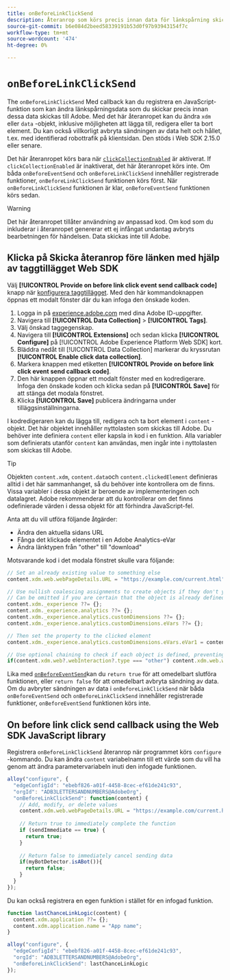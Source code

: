 ```yaml
---
title: onBeforeLinkClickSend
description: Återanrop som körs precis innan data för länkspårning skickas.
source-git-commit: b6e084d2beed58339191b53d0f97b93943154f7c
workflow-type: tm+mt
source-wordcount: '474'
ht-degree: 0%

---
```


# `onBeforeLinkClickSend`

The `onBeforeLinkClickSend` Med callback kan du registrera en JavaScript-funktion som kan ändra länkspårningsdata som du skickar precis innan dessa data skickas till Adobe. Med det här återanropet kan du ändra `xdm` eller `data` -objekt, inklusive möjligheten att lägga till, redigera eller ta bort element. Du kan också villkorligt avbryta sändningen av data helt och hållet, t.ex. med identifierad robottrafik på klientsidan. Den stöds i Web SDK 2.15.0 eller senare.

Det här återanropet körs bara när [`clickCollectionEnabled`](clickcollectionenabled.md) är aktiverat. If `clickCollectionEnabled` är inaktiverat, det här återanropet körs inte. Om båda `onBeforeEventSend` och `onBeforeLinkClickSend` innehåller registrerade funktioner, `onBeforeLinkClickSend` funktionen körs först. När `onBeforeLinkClickSend` funktionen är klar, `onBeforeEventSend` funktionen körs sedan.

>[!WARNING]
>
>Det här återanropet tillåter användning av anpassad kod. Om kod som du inkluderar i återanropet genererar ett ej infångat undantag avbryts bearbetningen för händelsen. Data skickas inte till Adobe.

## Klicka på Skicka återanrop före länken med hjälp av taggtillägget Web SDK

Välj **[!UICONTROL Provide on before link click event send callback code]** knapp när [konfigurera taggtillägget](/help/tags/extensions/client/web-sdk/web-sdk-extension-configuration.md). Med den här kommandoknappen öppnas ett modalt fönster där du kan infoga den önskade koden.

1. Logga in på [experience.adobe.com](https://experience.adobe.com) med dina Adobe ID-uppgifter.
1. Navigera till **[!UICONTROL Data Collection]** > **[!UICONTROL Tags]**.
1. Välj önskad taggegenskap.
1. Navigera till **[!UICONTROL Extensions]** och sedan klicka **[!UICONTROL Configure]** på [!UICONTROL Adobe Experience Platform Web SDK] kort.
1. Bläddra nedåt till [!UICONTROL Data Collection] markerar du kryssrutan **[!UICONTROL Enable click data collection]**.
1. Markera knappen med etiketten **[!UICONTROL Provide on before link click event send callback code]**.
1. Den här knappen öppnar ett modalt fönster med en kodredigerare. Infoga den önskade koden och klicka sedan på **[!UICONTROL Save]** för att stänga det modala fönstret.
1. Klicka **[!UICONTROL Save]** publicera ändringarna under tilläggsinställningarna.

I kodredigeraren kan du lägga till, redigera och ta bort element i `content` -objekt. Det här objektet innehåller nyttolasten som skickas till Adobe. Du behöver inte definiera `content` eller kapsla in kod i en funktion. Alla variabler som definierats utanför `content` kan användas, men ingår inte i nyttolasten som skickas till Adobe.

>[!TIP]
>
>Objekten `content.xdm`, `content.data`och `content.clickedElement` definieras alltid i det här sammanhanget, så du behöver inte kontrollera om de finns. Vissa variabler i dessa objekt är beroende av implementeringen och datalagret. Adobe rekommenderar att du kontrollerar om det finns odefinierade värden i dessa objekt för att förhindra JavaScript-fel.

Anta att du vill utföra följande åtgärder:

* Ändra den aktuella sidans URL
* Fånga det klickade elementet i en Adobe Analytics-eVar
* Ändra länktypen från &quot;other&quot; till &quot;download&quot;

Motsvarande kod i det modala fönstret skulle vara följande:

```js
// Set an already existing value to something else
content.xdm.web.webPageDetails.URL = "https://example.com/current.html";

// Use nullish coalescing assignments to create objects if they don't yet exist, preventing undefined errors. 
// Can be omitted if you are certain that the object is already defined
content.xdm._experience ??= {};
content.xdm._experience.analytics ??= {};
content.xdm._experience.analytics.customDimensions ??= {};
content.xdm._experience.analytics.customDimensions.eVars ??= {};

// Then set the property to the clicked element
content.xdm._experience.analytics.customDimensions.eVars.eVar1 = content.clickedElement;

// Use optional chaining to check if each object is defined, preventing undefined errors
if(content.xdm.web?.webInteraction?.type === "other") content.xdm.web.webInteraction.type = "download";
```

Lika med [`onBeforeEventSend`](onbeforeeventsend.md)kan du `return true` för att omedelbart slutföra funktionen, eller `return false` för att omedelbart avbryta sändning av data. Om du avbryter sändningen av data i `onBeforeLinkClickSend` när båda `onBeforeEventSend` och `onBeforeLinkClickSend` innehåller registrerade funktioner, `onBeforeEventSend` funktionen körs inte.

## On before link click send callback using the Web SDK JavaScript library

Registrera `onBeforeLinkClickSend` återanrop när programmet körs `configure` -kommando. Du kan ändra `content` variabelnamn till ett värde som du vill ha genom att ändra parametervariabeln inuti den infogade funktionen.

```js
alloy("configure", {
  "edgeConfigId": "ebebf826-a01f-4458-8cec-ef61de241c93",
  "orgId": "ADB3LETTERSANDNUMBERS@AdobeOrg",
  "onBeforeLinkClickSend": function(content) {
    // Add, modify, or delete values
    content.xdm.web.webPageDetails.URL = "https://example.com/current.html";
    
    // Return true to immediately complete the function
    if (sendImmediate == true) {
      return true;
    }
    
    // Return false to immediately cancel sending data
    if(myBotDetector.isABot()){
      return false;
    }
  }
});
```

Du kan också registrera en egen funktion i stället för en infogad funktion.

```js
function lastChanceLinkLogic(content) {
  content.xdm.application ??= {};
  content.xdm.application.name = "App name";
}

alloy("configure", {
  "edgeConfigId": "ebebf826-a01f-4458-8cec-ef61de241c93",
  "orgId": "ADB3LETTERSANDNUMBERS@AdobeOrg",
  "onBeforeLinkClickSend": lastChanceLinkLogic
});    
```
